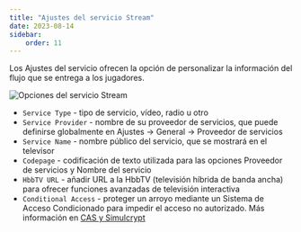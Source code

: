 ```yaml
---
title: "Ajustes del servicio Stream"
date: 2023-08-14
sidebar:
    order: 11
---
```


Los Ajustes del servicio ofrecen la opción de personalizar la información del flujo que se entrega a los jugadores.

![Opciones del servicio Stream](https://cdn.cesbo.com/help/astra/admin-guide/stream/service.png)

- `Service Type` - tipo de servicio, vídeo, radio u otro
- `Service Provider` - nombre de su proveedor de servicios, que puede definirse globalmente en Ajustes -> General -> Proveedor de servicios
- `Service Name` - nombre público del servicio, que se mostrará en el televisor
- `Codepage` - codificación de texto utilizada para las opciones Proveedor de servicios y Nombre del servicio
- `HbbTV URL` - añadir URL a la HbbTV (televisión híbrida de banda ancha) para ofrecer funciones avanzadas de televisión interactiva
- `Conditional Access` - proteger un arroyo mediante un Sistema de Acceso Condicionado para impedir el acceso no autorizado. Más información en [CAS y Simulcrypt](https://help.cesbo.com/astra/delivery/cas/cas-and-simulcrypt)
